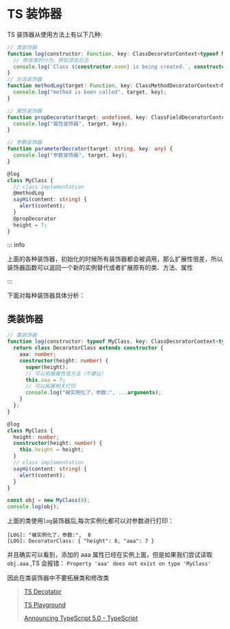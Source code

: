 # TS 装饰器

TS 装饰器从使用方法上有以下几种:

```ts
// 类装饰器
function log(constructor: Function, key: ClassDecoratorContext<typeof MyClass>) {
  // 修改类的行为，例如添加日志
  console.log(`Class ${constructor.name} is being created.`, constructor, key);
}
// 方法装饰器
function methodLog(target: Function, key: ClassMethodDecoratorContext<MyClass, (content: string) => void>) {
  console.log("method is been called", target, key);
}

// 属性装饰器
function propDecorator(target: undefined, key: ClassFieldDecoratorContext<MyClass, number>) {
  console.log("属性装饰器", target, key);
}

// 参数装饰器
function parameterDecrator(target: string, key: any) {
  console.log("参数装饰器", target, key);
}

@log
class MyClass {
  // class implementation
  @methodLog
  sayHi(content: string) {
    alert(content);
  }
  @propDecorator
  height = 7;
}
```

::: info

上面的各种装饰器，初始化的时候所有装饰器都会被调用，那么扩展性很差，所以装饰器函数可以返回一个新的实例替代或者扩展原有的类、方法、属性

:::

下面对每种装饰器具体分析：

## 类装饰器

```ts
// 类装饰器
function log(constructor: typeof MyClass, key: ClassDecoratorContext<typeof MyClass>) {
  return class DecoratorClass extends constructor {
    aaa: number;
    constructor(height: number) {
      super(height);
      // 可以拓展属性或方法（不建议）
      this.aaa = 7;
      // 可以拓展相关打印
      console.log("被实例化了，参数:", ...arguments);
    }
  };
}

@log
class MyClass {
  height: number;
  constructor(height: number) {
    this.height = height;
  }
  // class implementation
  sayHi(content: string) {
    alert(content);
  }
}

const obj = new MyClass(8);
console.log(obj);
```

上面的类使用`log`装饰器后,每次实例化都可以对参数进行打印：

```log
[LOG]: "被实例化了，参数:",  8
[LOG]: DecoratorClass: { "height": 8, "aaa": 7 }
```

并且确实可以看到，添加的 aaa 属性已经在实例上面，但是如果我们尝试读取`obj.aaa` ,TS 会报错： `Property 'aaa' does not exist on type 'MyClass'`

因此在类装饰器中不要拓展类和修改类

> [TS Decotator](https://www.typescriptlang.org/docs/handbook/decorators.html#class-decorators)
>
> [TS Playground](https://www.typescriptlang.org/play?target=6&ts=5.2.2#code/FAehAJG8fRRiMB0zAs1YAzArgOwMYBcCWB7NcAGzwHMAKDAgZywCcVs86AucLATwAcBTPJcAFkOAYSIBDatQA04ANY8ObMZOoARHlTriszEQSw8AHlgA8nXvyGiJUgHwBKcAG9g4cHR5YUdQhlvU4BpaOnoB4MaGaAAmgVRotAxMdC5u7uDimSxoKAC2AEY8dGnu8YmMunTkABY8OKTVWGw5BUUOrunp1Ci8VbX1jQ4l6WDggPfKgKdygMtGgKo6gHo6gOQGgGhGgJ2mgKs2w+5Y1TjUAHSZ4uAAvOAA7Jvgo5OzgB9ugM6KgMpGgA7Kl2V4RDx7JBQA5IDVEYA87UA0fKANGVAGFygBh-wBDyoAHUxYv1ke2R4jopDyPDQWGoQ06AF80gSCcBgAABH7AfyqawqKSpdz9BpNcAtQrFUo0egVZg1OpM5p5NntYbbXZ7RmNE7gCVYQlpUZUuk4XJcT65TFYHT4NBpajiDgACRw5HA8SizMSODQpGFnXEnzoWEoBg1uPARJJZSw4Dw+QAVlK0DwAO40gLkAAcQ3en2+ZHIvr9B0yDiAA)
>
> [Announcing TypeScript 5.0 - TypeScript](https://devblogs.microsoft.com/typescript/announcing-typescript-5-0/#decorators)
